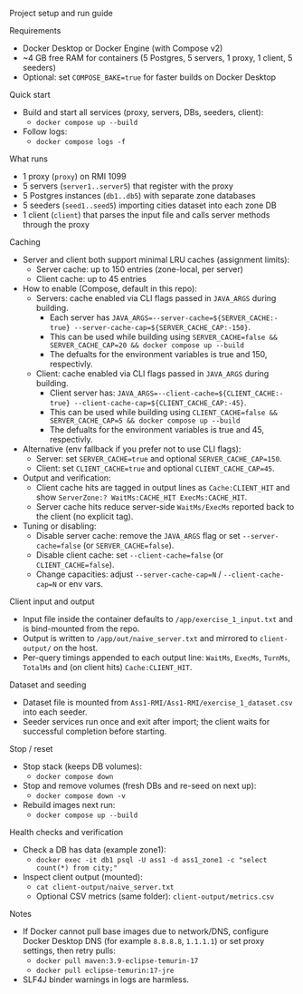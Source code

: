 Project setup and run guide

Requirements
- Docker Desktop or Docker Engine (with Compose v2)
- ~4 GB free RAM for containers (5 Postgres, 5 servers, 1 proxy, 1 client, 5 seeders)
- Optional: set `COMPOSE_BAKE=true` for faster builds on Docker Desktop

Quick start
- Build and start all services (proxy, servers, DBs, seeders, client):
  - `docker compose up --build`
- Follow logs:
  - `docker compose logs -f`

What runs
- 1 proxy (`proxy`) on RMI 1099
- 5 servers (`server1..server5`) that register with the proxy
- 5 Postgres instances (`db1..db5`) with separate zone databases
- 5 seeders (`seed1..seed5`) importing cities dataset into each zone DB
- 1 client (`client`) that parses the input file and calls server methods through the proxy

Caching
- Server and client both support minimal LRU caches (assignment limits):
  - Server cache: up to 150 entries (zone-local, per server)
  - Client cache: up to 45 entries
- How to enable (Compose, default in this repo):
  - Servers: cache enabled via CLI flags passed in `JAVA_ARGS` during building.
    - Each server has `JAVA_ARGS=--server-cache=${SERVER_CACHE:-true} --server-cache-cap=${SERVER_CACHE_CAP:-150}`.
    - This can be used while building using `SERVER_CACHE=false && SERVER_CACHE_CAP=20 && docker compose up --build`
    - The defualts for the environment variables is true and 150, respectivly.
  - Client: cache enabled via CLI flags passed in `JAVA_ARGS` during building.
    - Client server has: `JAVA_ARGS=--client-cache=${CLIENT_CACHE:-true} --client-cache-cap=${CLIENT_CACHE_CAP:-45}`.
    - This can be used while building using `CLIENT_CACHE=false && SERVER_CACHE_CAP=5 && docker compose up --build`
    - The defualts for the environment variables is true and 45, respectivly.
- Alternative (env fallback if you prefer not to use CLI flags):
  - Server: set `SERVER_CACHE=true` and optional `SERVER_CACHE_CAP=150`.
  - Client: set `CLIENT_CACHE=true` and optional `CLIENT_CACHE_CAP=45`.
- Output and verification:
  - Client cache hits are tagged in output lines as `Cache:CLIENT_HIT` and show `ServerZone:? WaitMs:CACHE_HIT ExecMs:CACHE_HIT`.
  - Server cache hits reduce server-side `WaitMs/ExecMs` reported back to the client (no explicit tag).
- Tuning or disabling:
  - Disable server cache: remove the `JAVA_ARGS` flag or set `--server-cache=false` (or `SERVER_CACHE=false`).
  - Disable client cache: set `--client-cache=false` (or `CLIENT_CACHE=false`).
  - Change capacities: adjust `--server-cache-cap=N` / `--client-cache-cap=N` or env vars.

Client input and output
- Input file inside the container defaults to `/app/exercise_1_input.txt` and is bind-mounted from the repo.
- Output is written to `/app/out/naive_server.txt` and mirrored to `client-output/` on the host.
- Per-query timings appended to each output line: `WaitMs`, `ExecMs`, `TurnMs`, `TotalMs` and (on client hits) `Cache:CLIENT_HIT`.

Dataset and seeding
- Dataset file is mounted from `Ass1-RMI/Ass1-RMI/exercise_1_dataset.csv` into each seeder.
- Seeder services run once and exit after import; the client waits for successful completion before starting.

Stop / reset
- Stop stack (keeps DB volumes):
  - `docker compose down`
- Stop and remove volumes (fresh DBs and re-seed on next up):
  - `docker compose down -v`
- Rebuild images next run:
  - `docker compose up --build`

Health checks and verification
- Check a DB has data (example zone1):
  - `docker exec -it db1 psql -U ass1 -d ass1_zone1 -c "select count(*) from city;"`
- Inspect client output (mounted):
  - `cat client-output/naive_server.txt`
  - Optional CSV metrics (same folder): `client-output/metrics.csv`

Notes
- If Docker cannot pull base images due to network/DNS, configure Docker Desktop DNS (for example `8.8.8.8`, `1.1.1.1`) or set proxy settings, then retry pulls:
  - `docker pull maven:3.9-eclipse-temurin-17`
  - `docker pull eclipse-temurin:17-jre`
- SLF4J binder warnings in logs are harmless.

